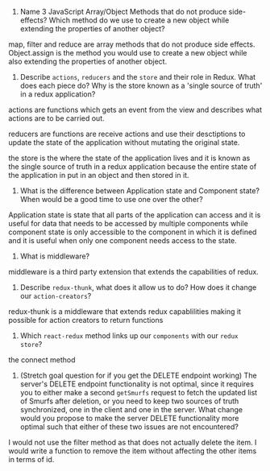 1.  Name 3 JavaScript Array/Object Methods that do not produce side-effects? Which method do we use to create a new object while extending the properties of another object?

map, filter and reduce are array methods that do not produce side effects. Object.assign is the method you would use to create a new object while also extending the properties of another object.

1.  Describe `actions`, `reducers` and the `store` and their role in Redux. What does each piece do? Why is the store known as a 'single source of truth' in a redux application?

actions are functions which gets an event from the view and describes what actions are to be carried out.

reducers are functions are receive actions and use their desctiptions to update the state of the application without mutating the original state.

the store is the where the state of the application lives and it is known as the single source of truth in a redux application because the entire state of the application in put in an object and then stored in it.

1.  What is the difference between Application state and Component state? When would be a good time to use one over the other?

Application state is state that all parts of the application can access and it is useful for data that needs to be accessed by multiple components while component state is only accessible to the component in which it is defined and it is useful when only one component needs access to the state.

1.  What is middleware?

middleware is a third party extension that extends the capabilities of redux.

1.  Describe `redux-thunk`, what does it allow us to do? How does it change our `action-creators`?

redux-thunk is a middleware that extends redux capablilities making it possible for action creators to return functions

1.  Which `react-redux` method links up our `components` with our `redux store`?

the connect method

1. (Stretch goal question for if you get the DELETE endpoint working) The server's DELETE endpoint functionality is not optimal, since it requires you to either make a second `getSmurfs` request to fetch the updated list of Smurfs after deletion, or you need to keep two sources of truth synchronized, one in the client and one in the server. What change would you propose to make the server DELETE functionality more optimal such that either of these two issues are not encountered?

I would not use the filter method as that does not actually delete the item. I would write a function to remove the item without affecting the other items in terms of id.